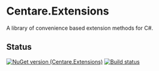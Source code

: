 # Centare.Extensions
A library of convenience based extension methods for C#. 

## Status

[![NuGet version (Centare.Extensions)](https://img.shields.io/nuget/v/Centare.Extensions.svg?style=flat-square)](https://www.nuget.org/packages/Centare.Extensions/)
[![Build status](https://ci.appveyor.com/api/projects/status/o2r9t2ytgux1r8jl/branch/master?svg=true)](https://ci.appveyor.com/project/IEvangelist/centare-extensions/branch/master)
